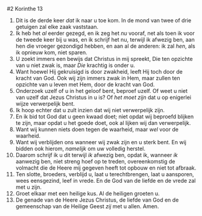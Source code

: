 #2 Korinthe 13
1. Dit is de derde keer *dat* ik naar u toe kom. In de mond van twee of drie getuigen zal elke zaak vaststaan.
2. Ik heb het *al* eerder gezegd, en ik zeg het *nu* vooraf, net als toen ik voor de tweede keer bij u was, en ik schrijf het nu, terwijl ik afwezig ben, aan hen die vroeger gezondigd hebben, en aan al de anderen: ik zal *hen*, als ik opnieuw kom, niet sparen.
3. U zoekt immers een bewijs dat Christus in mij spreekt, Die ten opzichte van u niet zwak is, maar *Die* krachtig is onder u.
4. Want hoewel Hij gekruisigd is door zwakheid, leeft Hij toch door de kracht van God. Ook wij zijn immers zwak in Hem, maar zullen ten opzichte van u leven met Hem, door de kracht van God.
5. Onderzoek uzelf of u in het geloof bent, beproef uzelf. Of weet u niet van uzelf dat Jezus Christus in u is? Of *het moet zijn* dat u op enigerlei wijze verwerpelijk bent.
6. Ik hoop echter dat u zult inzien dat wij niet verwerpelijk zijn.
7. En ik bid tot God dat u geen kwaad doet; niet opdat wij beproefd blijken te zijn, maar opdat u het goede doet, ook al lijken wij dan verwerpelijk.
8. Want wij kunnen niets doen tegen de waarheid, maar *wel* voor de waarheid.
9. Want wij verblijden ons wanneer wij zwak zijn en u sterk bent. En wij bidden ook hierom, *namelijk* om uw volledig herstel.
10. Daarom schrijf ik u dit terwijl *ik* afwezig ben, opdat ik, wanneer *ik* aanwezig ben, niet streng hoef op te treden, overeenkomstig de volmacht die de Heere mij gegeven heeft tot opbouw en niet tot afbraak.
11. Ten slotte, broeders, verblijd u, laat u terechtbrengen, laat u aansporen, wees eensgezind, leef in vrede. En de God van de liefde en de vrede zal met u zijn.
12. Groet elkaar met een heilige kus. Al de heiligen groeten u.
13. De genade van de Heere Jezus Christus, de liefde van God en de gemeenschap van de Heilige Geest *zij* met u allen. Amen.
